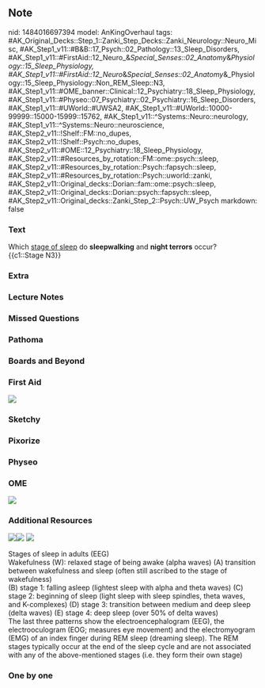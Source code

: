 ## Note
nid: 1484016697394
model: AnKingOverhaul
tags: #AK_Original_Decks::Step_1::Zanki_Step_Decks::Zanki_Neurology::Neuro_Misc, #AK_Step1_v11::#B&B::17_Psych::02_Pathology::13_Sleep_Disorders, #AK_Step1_v11::#FirstAid::12_Neuro_&_Special_Senses::02_Anatomy_&_Physiology::15_Sleep_Physiology, #AK_Step1_v11::#FirstAid::12_Neuro_&_Special_Senses::02_Anatomy_&_Physiology::15_Sleep_Physiology::Non_REM_Sleep::N3, #AK_Step1_v11::#OME_banner::Clinical::12_Psychiatry::18_Sleep_Physiology, #AK_Step1_v11::#Physeo::07_Psychiatry::02_Psychiatry::16_Sleep_Disorders, #AK_Step1_v11::#UWorld::#UWSA2, #AK_Step1_v11::#UWorld::10000-99999::15000-15999::15762, #AK_Step1_v11::^Systems::Neuro::neurology, #AK_Step1_v11::^Systems::Neuro::neuroscience, #AK_Step2_v11::!Shelf::FM::no_dupes, #AK_Step2_v11::!Shelf::Psych::no_dupes, #AK_Step2_v11::#OME::12_Psychiatry::18_Sleep_Physiology, #AK_Step2_v11::#Resources_by_rotation::FM::ome::psych::sleep, #AK_Step2_v11::#Resources_by_rotation::Psych::fapsych::sleep, #AK_Step2_v11::#Resources_by_rotation::Psych::uworld::zanki, #AK_Step2_v11::Original_decks::Dorian::fam::ome::psych::sleep, #AK_Step2_v11::Original_decks::Dorian::psych::fapsych::sleep, #AK_Step2_v11::Original_decks::Zanki_Step_2::Psych::UW_Psych
markdown: false

### Text
<div>
  Which <u>stage of sleep</u> do <b>sleepwalking</b> and <b>night
  terrors</b> occur?
</div>
<div>
  {{c1::Stage N3}}
</div>

### Extra


### Lecture Notes


### Missed Questions


### Pathoma


### Boards and Beyond


### First Aid
<img src="tmpFFzUG4.png">

### Sketchy


### Pixorize


### Physeo


### OME
<div class="ome-widget">
  <a href=
  "https://onlinemeded.org/spa/psychiatry/sleep-physiology/acquire?ref=anki">
  <img src="_OME_AnkiFlashcards_Lesson_1.png"></a>
</div>

### Additional Resources
<img src="paste-279645ca0019f72694a7f253ead25a60b0f91dcd.jpg"
class="resizer"><img src=
"paste-de9ec293d1262610457c9378c1a616efc80e6bc4.jpg" class=
"resizer"> <img src="big_5c51d02b2d8ed.jpg" class="resizer">
<div>
  <div>
    <div>
      Stages of sleep in adults (EEG)
    </div>
  </div>
  <div>
    <div>
      <div>
        Wakefulness (W): relaxed stage of being awake (alpha waves)
        (A) transition between wakefulness and sleep (often still
        ascribed to the stage of wakefulness)
      </div>
      <div>
        (B) stage 1: falling asleep (lightest sleep with alpha and
        theta waves) (C) stage 2: beginning of sleep (light sleep
        with sleep spindles, theta waves, and K-complexes) (D)
        stage 3: transition between medium and deep sleep (delta
        waves) (E) stage 4: deep sleep (over 50% of delta waves)
      </div>
      <div>
        The last three patterns show the electroencephalogram
        (EEG), the electrooculogram (EOG; measures eye movement)
        and the electromyogram (EMG) of an index finger during REM
        sleep (dreaming sleep). The REM stages typically occur at
        the end of the sleep cycle and are not associated with any
        of the above-mentioned stages (i.e. they form their own
        stage)
      </div>
    </div>
  </div>
</div>

### One by one

